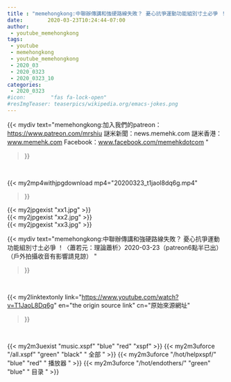 ```yaml
---
title : "memehongkong:中聯辦傳講和強硬路線失敗？ 憂心抗爭運動功能組別寸土必爭 ！〈蕭若元：理論蕭析〉2020-03-23（patreon6點半已出）（戶外拍攝收音有影響請見諒） "
date:        2020-03-23T10:24:44-07:00
author:
 - youtube_memehongkong
tags:
 - youtube
 - memehongkong
 - youtube_memehongkong
 - 2020_03
 - 2020_0323
 - 2020_0323_10
categories:
 - 2020_0323
#icon:        "fas fa-lock-open"
#resImgTeaser: teaserpics/wikipedia.org/emacs-jokes.png
---
```


{{< mydiv text="memehongkong:加入我們的patreon：https://www.patreon.com/mrshiu 謎米新聞：news.memehk.com 謎米香港： www.memehk.com Facebook：www.facebook.com/memehkdotcom "
>}}
<br>


{{< my2mp4withjpgdownload mp4="20200323_t1jaol8dq6g.mp4"
>}}

{{< my2jpgexist "xx1.jpg" >}}<br>
{{< my2jpgexist "xx2.jpg" >}}<br>
{{< my2jpgexist "xx3.jpg" >}}<br>



{{< mydiv text="memehongkong:中聯辦傳講和強硬路線失敗？ 憂心抗爭運動功能組別寸土必爭 ！〈蕭若元：理論蕭析〉2020-03-23（patreon6點半已出）（戶外拍攝收音有影響請見諒） "
>}}
<br>

{{< my2linktextonly link="https://www.youtube.com/watch?v=T1JaoL8Dq6g"
en="the origin source link" cn="原始來源網址"
>}}


<br>

{{< my2m3uexist "music.xspf"        "blue"   "red"    "xspf" >}} {{< my2m3uforce "/all.xspf"         "green"  "black"  " 全部 " >}} {{< my2m3uforce "/hot/helpxspf/"    "blue"   "red"    " 播放器 " >}} {{< my2m3uforce "/hot/endothers/"   "green"  "blue"   " 目录 " >}} 

